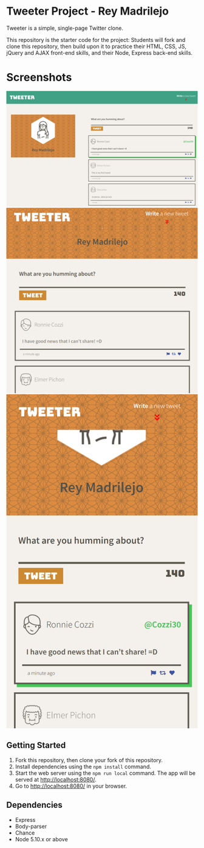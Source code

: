 # Tweeter Project - Rey Madrilejo

Tweeter is a simple, single-page Twitter clone.

This repository is the starter code for the project: Students will fork and clone this repository, then build upon it to practice their HTML, CSS, JS, jQuery and AJAX front-end skills, and their Node, Express back-end skills.

# Screenshots

!["Desktop View"](https://github.com/rcm68888/tweeter/blob/master/screenshots/TweeterDT.PNG)!["Tablet View"](https://github.com/rcm68888/tweeter/blob/master/screenshots/TweeterTablet.PNG)
!["Mobile View"](https://github.com/rcm68888/tweeter/blob/master/screenshots/TweeterSP.PNG)

## Getting Started

1. Fork this repository, then clone your fork of this repository.
3. Install dependencies using the `npm install` command.
3. Start the web server using the `npm run local` command. The app will be served at <http://localhost:8080/>.
4. Go to <http://localhost:8080/> in your browser.

## Dependencies

- Express
- Body-parser
- Chance
- Node 5.10.x or above